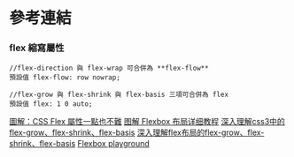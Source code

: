 # 參考連結
 
### flex 縮寫屬性 
```
//flex-direction 與 flex-wrap 可合併為 **flex-flow**
預設值 flex-flow: row nowrap;
```

```
//flex-grow 與 flex-shrink 與 flex-basis 三項可合併為 flex
預設值 flex: 1 0 auto;
```

[圖解：CSS Flex 屬性一點也不難](https://wcc723.github.io/css/2017/07/21/css-flex/)
[图解 Flexbox 布局详细教程](https://www.css88.com/archives/8629)
[深入理解css3中的flex-grow、flex-shrink、flex-basis](http://zhoon.github.io/css3/2014/08/23/flex.html)
[深入理解flex布局的flex-grow、flex-shrink、flex-basis](https://zhuanlan.zhihu.com/p/39052660)
[Flexbox playground](https://codepen.io/enxaneta/pen/adLPwv)
